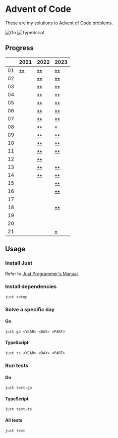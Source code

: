 # Advent of Code

These are my solutions to [Advent of Code](https://adventofcode.com) problems.

![Go](https://github.com/sunilbpandey/advent-of-code/actions/workflows/go.yml/badge.svg)
![TypeScript](https://github.com/sunilbpandey/advent-of-code/actions/workflows/ts.yml/badge.svg)

## Progress

|     | 2021             | 2022             | 2023             |
| --- | ---------------- | ---------------- | ---------------- |
| 01  | [⭑⭑](2021/day01) | [⭑⭑](2022/day01) | [⭑⭑](2023/day01) |
| 02  |                  | [⭑⭑](2022/day02) | [⭑⭑](2023/day02) |
| 03  |                  | [⭑⭑](2022/day03) | [⭑⭑](2023/day03) |
| 04  |                  | [⭑⭑](2022/day04) | [⭑⭑](2023/day04) |
| 05  |                  | [⭑⭑](2022/day05) | [⭑⭑](2023/day05) |
| 06  |                  | [⭑⭑](2022/day06) | [⭑⭑](2023/day06) |
| 07  |                  | [⭑⭑](2022/day07) | [⭑⭑](2023/day07) |
| 08  |                  | [⭑⭑](2022/day08) | [⭑ ](2023/day08) |
| 09  |                  | [⭑⭑](2022/day09) | [⭑⭑](2023/day09) |
| 10  |                  | [⭑⭑](2022/day10) | [⭑⭑](2023/day10) |
| 11  |                  | [⭑⭑](2022/day11) | [⭑⭑](2023/day11) |
| 12  |                  | [⭑⭑](2022/day12) |                  |
| 13  |                  | [⭑⭑](2022/day13) | [⭑⭑](2023/day13) |
| 14  |                  | [⭑⭑](2022/day14) | [⭑⭑](2023/day14) |
| 15  |                  |                  | [⭑⭑](2023/day15) |
| 16  |                  |                  | [⭑⭑](2023/day16) |
| 17  |                  |                  |                  |
| 18  |                  |                  | [⭑⭑](2023/day18) |
| 19  |                  |                  |                  |
| 20  |                  |                  |                  |
| 21  |                  |                  | [⭑](2023/day21)  |

## Usage

### Install Just

Refer to [Just Programmer's Manual](https://just.systems/man/en/).

### Install dependencies

```
just setup
```

### Solve a specific day

#### Go

```
just go <YEAR> <DAY> <PART>
```

#### TypeScript

```
just ts <YEAR> <DAY> <PART>
```

### Run tests

#### Go

```
just test-go
```

#### TypeScript

```
just test-ts
```

#### All tests

```
just test
```
